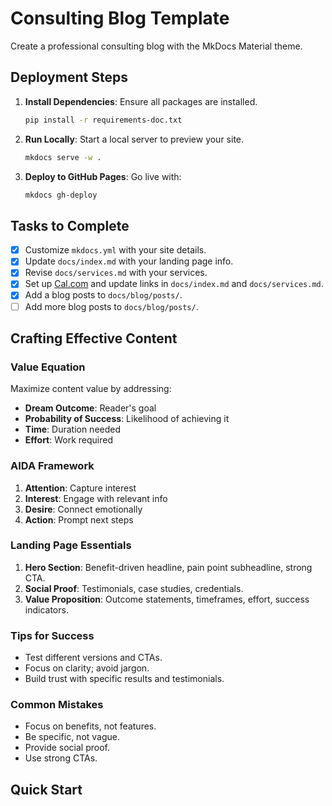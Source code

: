 # Consulting Blog Template

Create a professional consulting blog with the MkDocs Material theme.

## Deployment Steps

1. **Install Dependencies**: Ensure all packages are installed.

   ```bash
   pip install -r requirements-doc.txt
   ```

2. **Run Locally**: Start a local server to preview your site.

   ```bash
   mkdocs serve -w .
   ```

3. **Deploy to GitHub Pages**: Go live with:

   ```bash
   mkdocs gh-deploy
   ```

## Tasks to Complete

- [x] Customize `mkdocs.yml` with your site details.
- [x] Update `docs/index.md` with your landing page info.
- [x] Revise `docs/services.md` with your services.
- [x] Set up [Cal.com](https://cal.com) and update links in `docs/index.md` and `docs/services.md`.
- [x] Add a blog posts to `docs/blog/posts/`.
- [ ] Add more blog posts to `docs/blog/posts/`.

## Crafting Effective Content

### Value Equation

Maximize content value by addressing:

- **Dream Outcome**: Reader's goal
- **Probability of Success**: Likelihood of achieving it
- **Time**: Duration needed
- **Effort**: Work required

### AIDA Framework

1. **Attention**: Capture interest
2. **Interest**: Engage with relevant info
3. **Desire**: Connect emotionally
4. **Action**: Prompt next steps

### Landing Page Essentials

1. **Hero Section**: Benefit-driven headline, pain point subheadline, strong CTA.
2. **Social Proof**: Testimonials, case studies, credentials.
3. **Value Proposition**: Outcome statements, timeframes, effort, success indicators.

### Tips for Success

- Test different versions and CTAs.
- Focus on clarity; avoid jargon.
- Build trust with specific results and testimonials.

### Common Mistakes

- Focus on benefits, not features.
- Be specific, not vague.
- Provide social proof.
- Use strong CTAs.

## Quick Start

